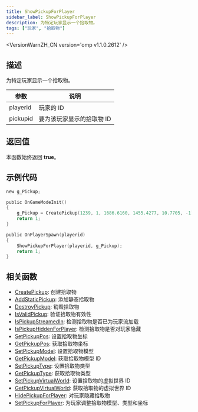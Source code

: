 ```yaml
---
title: ShowPickupForPlayer
sidebar_label: ShowPickupForPlayer
description: 为特定玩家显示一个拾取物。
tags: ["玩家", "拾取物"]
---
```


<VersionWarnZH_CN version='omp v1.1.0.2612' />

## 描述

为特定玩家显示一个拾取物。

| 参数     | 说明                      |
| -------- | ------------------------- |
| playerid | 玩家的 ID                 |
| pickupid | 要为该玩家显示的拾取物 ID |

## 返回值

本函数始终返回 **true**。

## 示例代码

```c
new g_Pickup;

public OnGameModeInit()
{
    g_Pickup = CreatePickup(1239, 1, 1686.6160, 1455.4277, 10.7705, -1);
    return 1;
}

public OnPlayerSpawn(playerid)
{
    ShowPickupForPlayer(playerid, g_Pickup);
    return 1;
}
```

## 相关函数

- [CreatePickup](CreatePickup): 创建拾取物
- [AddStaticPickup](AddStaticPickup): 添加静态拾取物
- [DestroyPickup](DestroyPickup): 销毁拾取物
- [IsValidPickup](IsValidPickup): 验证拾取物有效性
- [IsPickupStreamedIn](IsPickupStreamedIn): 检测拾取物是否已为玩家流加载
- [IsPickupHiddenForPlayer](IsPickupHiddenForPlayer): 检测拾取物是否对玩家隐藏
- [SetPickupPos](SetPickupPos): 设置拾取物坐标
- [GetPickupPos](GetPickupPos): 获取拾取物坐标
- [SetPickupModel](SetPickupModel): 设置拾取物模型
- [GetPickupModel](GetPickupModel): 获取拾取物模型 ID
- [SetPickupType](SetPickupType): 设置拾取物类型
- [GetPickupType](GetPickupType): 获取拾取物类型
- [SetPickupVirtualWorld](SetPickupVirtualWorld): 设置拾取物的虚拟世界 ID
- [GetPickupVirtualWorld](GetPickupVirtualWorld): 获取拾取物的虚拟世界 ID
- [HidePickupForPlayer](HidePickupForPlayer): 对玩家隐藏拾取物
- [SetPickupForPlayer](SetPickupForPlayer): 为玩家调整拾取物模型、类型和坐标
